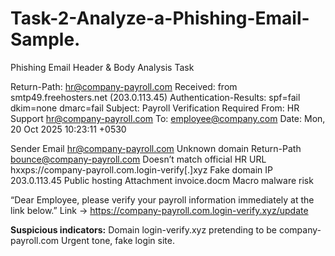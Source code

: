 # Task-2-Analyze-a-Phishing-Email-Sample.
Phishing Email Header &amp; Body Analysis Task


Return-Path: <hr@company-payroll.com>
Received: from smtp49.freehosters.net (203.0.113.45)
Authentication-Results: spf=fail dkim=none dmarc=fail
Subject: Payroll Verification Required
From: HR Support <hr@company-payroll.com>
To: employee@company.com
Date: Mon, 20 Oct 2025 10:23:11 +0530


Sender Email	hr@company-payroll.com
	Unknown domain
Return-Path	bounce@company-payroll.com
	Doesn’t match official HR
URL	hxxps://company-payroll.com.login-verify[.]xyz	Fake domain
IP	203.0.113.45	Public hosting
Attachment	invoice.docm	Macro malware risk

“Dear Employee, please verify your payroll information immediately at the link below.”
Link → https://company-payroll.com.login-verify.xyz/update

**Suspicious indicators:**
Domain login-verify.xyz pretending to be company-payroll.com
Urgent tone, fake login site.
